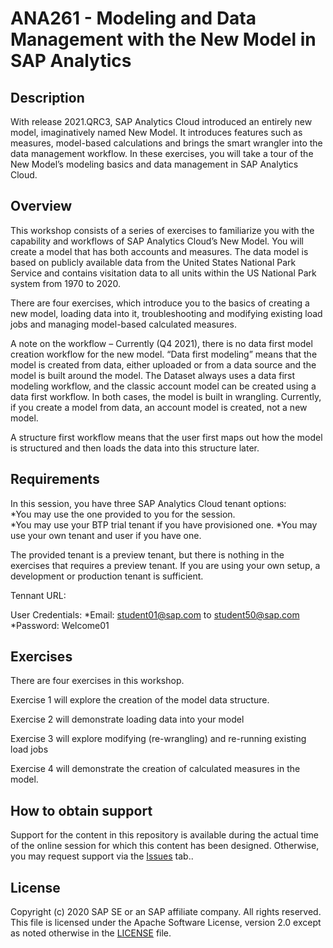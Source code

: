 # ANA261 - Modeling and Data Management with the New Model in SAP Analytics
## Description


With release 2021.QRC3, SAP Analytics Cloud introduced an entirely new model, imaginatively named New Model.  It introduces features such as measures, model-based calculations and brings the smart wrangler into the data management workflow.  In these exercises, you will take a tour of the New Model’s modeling basics and data management in SAP Analytics Cloud.  

## Overview

This workshop consists of a series of exercises to familiarize you with the capability and workflows of SAP Analytics Cloud’s New Model.  You will create a model that has both accounts and measures.  The data model is based on publicly available data from the United States National Park Service and contains visitation data to all units within the US National Park system from 1970 to 2020.

There are four exercises, which introduce you to the basics of creating a new model, loading data into it, troubleshooting and modifying existing load jobs and managing model-based calculated measures.

A note on the workflow – 
Currently (Q4 2021), there is no data first model creation workflow for the new model.  “Data first modeling” means that the model is created from data, either uploaded or from a data source and the model is built around the model.  The Dataset always uses a data first modeling workflow, and the classic account model can be created using a data first workflow.  In both cases, the model is built in wrangling.  Currently, if you create a model from data, an account model is created, not a new model.  

A structure first workflow means that the user first maps out how the model is structured and then loads the data into this structure later.



## Requirements

In this session, you have three SAP Analytics Cloud tenant options:  
*You may use the one provided to you for the session.  
*You may use your BTP trial tenant if you have provisioned one.
*You may use your own tenant and user if you have one.

The provided tenant is a preview tenant, but there is nothing in the exercises that requires a preview tenant.  If you are using your own setup, a development or production tenant is sufficient.

Tennant URL: 

User Credentials:
*Email: student01@sap.com to student50@sap.com
*Password: Welcome01


## Exercises


There are four exercises in this workshop.

Exercise 1 will explore the creation of the model data structure.  

Exercise 2 will demonstrate loading data into your model

Exercise 3 will explore modifying (re-wrangling) and re-running existing load jobs

Exercise 4 will demonstrate the creation of calculated measures in the model.  

## How to obtain support

Support for the content in this repository is available during the actual time of the online session for which this content has been designed. Otherwise, you may request support via the [Issues](../../issues) tab..

## License

Copyright (c) 2020 SAP SE or an SAP affiliate company. All rights reserved. This file is licensed under the Apache Software License, version 2.0 except as noted otherwise in the [LICENSE](LICENSE) file.
